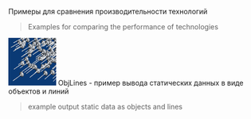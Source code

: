 Примеры для сравнения производительности технологий
>Examples for comparing the performance of technologies

![prev](https://github.com/glasm/samples/blob/master/GLScene/Bench/ObjLines/prev.jpg)
ObjLines - пример вывода статических данных в виде объектов и линий
>example output static data as objects and lines


